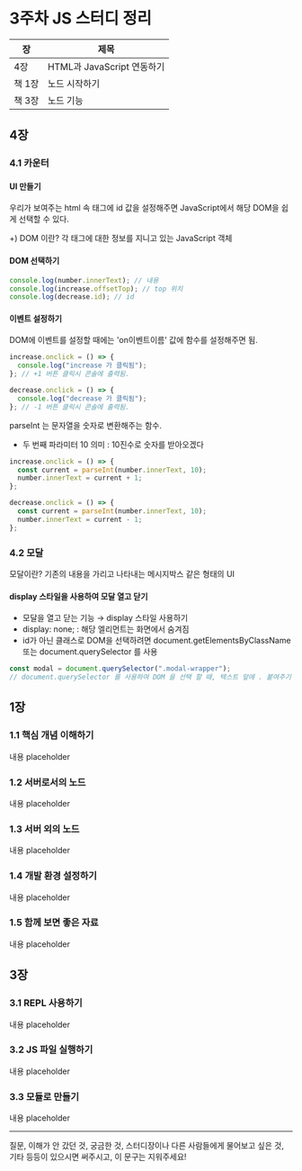# 3주차 JS 스터디 정리

| 장   | 제목          |
| ---- | ------------- |
| 4장 | HTML과 JavaScript 연동하기 |
| 책 1장 | 노드 시작하기 |
| 책 3장 | 노드 기능 |

## 4장

### 4.1 카운터

#### UI 만들기

우리가 보여주는 html 속 태그에 id 값을 설정해주면 JavaScript에서 해당 DOM을 쉽게 선택할 수 있다.

+) DOM 이란? 각 태그에 대한 정보를 지니고 있는 JavaScript 객체

#### DOM 선택하기

```jsx
console.log(number.innerText); // 내용
console.log(increase.offsetTop); // top 위치
console.log(decrease.id); // id
```

#### 이벤트 설정하기

DOM에 이벤트를 설정할 때에는 'on이벤트이름' 값에 함수를 설정해주면 됨.

```jsx
increase.onclick = () => {
  console.log("increase 가 클릭됨");
}; // +1 버튼 클릭시 콘솔에 출력됨.

decrease.onclick = () => {
  console.log("decrease 가 클릭됨");
}; // -1 버튼 클릭시 콘솔에 출력됨.
```

parseInt 는 문자열을 숫자로 변환해주는 함수.

- 두 번째 파라미터 10 의미 : 10진수로 숫자를 받아오겠다

```jsx
increase.onclick = () => {
  const current = parseInt(number.innerText, 10);
  number.innerText = current + 1;
};

decrease.onclick = () => {
  const current = parseInt(number.innerText, 10);
  number.innerText = current - 1;
};
```

### 4.2 모달

모달이란? 기존의 내용을 가리고 나타내는 메시지박스 같은 형태의 UI

#### display 스타일을 사용하여 모달 열고 닫기

- 모달을 열고 닫는 기능 → display 스타일 사용하기
- display: none;  :  해당 엘리먼트는 화면에서 숨겨짐
- id가 아닌 클래스로 DOM을 선택하려면 document.getElementsByClassName 또는 document.querySelector 를 사용

```jsx
const modal = document.querySelector(".modal-wrapper");
// document.querySelector 를 사용하여 DOM 을 선택 할 때, 텍스트 앞에 . 붙여주기
```


## 1장

### 1.1 핵심 개념 이해하기

내용 placeholder

### 1.2 서버로서의 노드

내용 placeholder

### 1.3 서버 외의 노드

내용 placeholder

### 1.4 개발 환경 설정하기

내용 placeholder

### 1.5 함께 보면 좋은 자료

내용 placeholder

## 3장

### 3.1 REPL 사용하기

내용 placeholder

### 3.2 JS 파일 실행하기

내용 placeholder

### 3.3 모듈로 만들기

내용 placeholder

------

질문, 이해가 안 갔던 것, 궁금한 것, 스터디장이나 다른 사람들에게 물어보고 싶은 것, 기타 등등이 있으시면 써주시고, 이 문구는 지워주세요!
